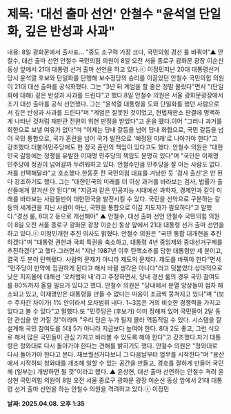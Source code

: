 # **제목: '대선 출마 선언' 안철수 "윤석열 단일화, 깊은 반성과 사과"**

  내용: 8일 광화문에서 출사표... "중도 소구력 가장  크다, 국민의힘 경선 룰 바꿔야"▲ 안철수, 대선 출마 선언 안철수 국민의힘 의원이 8일 오전 서울 종로구 광화문 광장 이순신 동상 앞에서 21대 대통령 선거 출마 선언을 하고 있다.ⓒ 이정민지난 20대 대통령선거 당시 윤석열 후보와 단일화를 단행해 보수정당의 승리를 이끌었던 안철수 국민의힘 의원이 21대 대선 출마를 공식화했다. 그는 "3년 뒤 계엄을 할 줄은 정말 몰랐다"면서 "(단일화에 대해) 깊은 반성과 사과를 드린다"고 했다.8일 안철수 의원은 서울 광화문광장에서 조기 대선 출마를 공식 선언했다. 그는 "윤석열 대통령을 도와 단일화를 했던 사람으로서 깊은 반성과 사과를 드린다"며 "계엄은 잘못된 것이었고, 헌법재판소 판결에 명백하게 나타난 것처럼 재판관 전원의 위헌 판정을 받았다"고 운을 뗐다.이어 "그러나 과거를 회한으로 보낼 여유가 없다"며 "이제는 당내 갈등을 넘어 당내 화합으로, 국민 갈등을 넘어 국민 통합으로, 국가 혼란을 넘어 국가 발전으로 '예정된 미래'로 나아가야 한다"고 강조했다.더불어민주당에도 현 정국 혼란의 책임이 있다고도 했다. 안철수 의원은 "대한민국 갈등에는 정쟁을 유발한 이재명 민주당의 책임도 분명히 있다"며 "국민은 이재명 민주당에 정권이 넘어갈까 두려워하고 있다. 안철수만큼 민주당을 잘 아는 사람도 없다. 저를 선택해달라"고 호소했다.한동훈 전 국민의힘 대표를 겨냥한 듯 '검사 출신'은 안 된다 강조하기도 했다. 그는 "대한민국의 미래를 더 이상 과거를 바라보는 검사, 법률가 출신들에게 맡겨선 안 된다"며 "지금과 같은 인공지능 시대에선 과학자, 경제인과 같이 미래를 바라보는 사람들만이 대한민국을 발전시킬 수 있다. 국민을 선악으로 구분하는 갈등의 세계관을 지닌 사람이 아닌, 국민을 통합으로 이끌 지도자가 필요하다"고 말했다."경선 룰, 8대 2 등으로 개선해야"    ▲ 안철수, 대선 출마 선언 안철수 국민의힘 의원이 8일 오전 서울 종로구 광화문 광장 이순신 동상 앞에서 21대 대통령 선거 출마 선언을 하고 있다.ⓒ 이정민개헌 추진 의사도 밝혔다. 안철수 의원은 "국민 통합 대개헌을 추진하겠다"며 "대통령 권한과 국회 특권을 축소하고, 대통령 4년 중임제와 중대선거구제를 추진하겠다"고 했다.그러면서 "지난 1987년 이후 탄핵소추를 당한 대통령만 세 분이고, 결국 두 분이 탄핵됐다. 사람의 문제가 아니라 제도의 문제다. 제도를 바꿔야 한다"면서 "민주당이 만약에 집권하게 된다고 해서 바뀔 생각은 아니다"라고 덧붙였다.상대적으로 낮은 지지율에 대해선 '오차범위 내'라고 주장하면서, 당내 경선 룰의 경우 국민 참여도를 80%까지 올릴 필요가 있다고 했다. 안철수 의원은 "당내에서 분열 양상들이 점차 해소되고 있고, 이재명만은 대통령을 만들 수 없다는 마음이 조금씩 뭉쳐지고 있다"며 "(보수 주자간 차이가) 1% 안이라서 오차범위 내다. 1~3등은 거의 비슷한 경쟁력을 가지고 있다고 볼 수 있다"고 말했다.또 "민주당은 (후보가) 이미 정해져 있어 국민들이 2달 동안 관심을 안 가질 것"이라며 "우리 당은 누가 될지 몰라 역동적일 수 있다. 시스템을 잘 설계해 국민 참여도를 5대 5가 아니라 지금보다 높여야 한다. 8대 2도 좋고, 그런 식으로 해서 많은 국민들이 관심 가지고 바라볼 수 있도록 해야 한다"고 강조했다.차기 대통령은 청와대로 다시 돌아가야 한다는 견해를 밝히기도 했다. 안철수 의원은 "청와대로 다시 돌아가야 한다고 본다. 재보궐선거다보니 그 다음날부터 업무를 시작한다"며 "용산에서 시작하되 청와대를 개조해 일할 수 있는 공간을 만들고, 경호를 잘하게 만들어 국민께 (일부는) 개방하면 될 것"이라고 했다.    ▲ 윤상현, 대선 출마 선언하는 안철수 격려 윤상현 국민의힘 의원이 8일 오전 서울 종로구 광화문 광장 이순신 동상 앞에서 21대 대통령 선거 출마 선언을 하는 안철수 의원을 격려하고 있다.ⓒ 이정민

  **날짜: 2025.04.08. 오후 1:35**